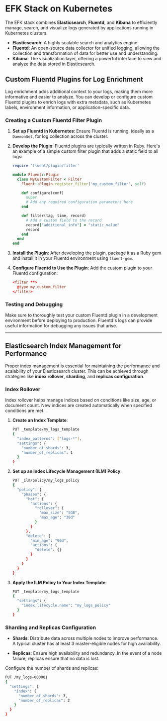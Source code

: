 # EFK Stack on Kubernetes

The EFK stack combines **Elasticsearch**, **Fluentd**, and **Kibana** to efficiently manage, search, and visualize logs generated by applications running in Kubernetes clusters.

- **Elasticsearch**: A highly scalable search and analytics engine.
- **Fluentd**: An open-source data collector for unified logging, allowing the collection and transformation of data for better use and understanding.
- **Kibana**: The visualization layer, offering a powerful interface to view and analyze the data stored in Elasticsearch.

## Custom Fluentd Plugins for Log Enrichment

Log enrichment adds additional context to your logs, making them more informative and easier to analyze. You can develop or configure custom Fluentd plugins to enrich logs with extra metadata, such as Kubernetes labels, environment information, or application-specific data.

### Creating a Custom Fluentd Filter Plugin

1. **Set up Fluentd in Kubernetes**: Ensure Fluentd is running, ideally as a `DaemonSet`, for log collection across the cluster.
  
2. **Develop the Plugin**: Fluentd plugins are typically written in Ruby. Here's an example of a simple custom filter plugin that adds a static field to all logs:

    ```ruby
    require 'fluent/plugin/filter'

    module Fluent::Plugin
      class MyCustomFilter < Filter
        Fluent::Plugin.register_filter('my_custom_filter', self)

        def configure(conf)
          super
          # Add any required configuration parameters here
        end

        def filter(tag, time, record)
          # Add a custom field to the record
          record["additional_info"] = "static_value"
          record
        end
      end
    end
    ```

3. **Install the Plugin**: After developing the plugin, package it as a Ruby gem and install it in your Fluentd environment using `fluent-gem`.

4. **Configure Fluentd to Use the Plugin**: Add the custom plugin to your Fluentd configuration:

    ```conf
    <filter **>
      @type my_custom_filter
    </filter>
    ```

### Testing and Debugging

Make sure to thoroughly test your custom Fluentd plugin in a development environment before deploying to production. Fluentd's logs can provide useful information for debugging any issues that arise.

---

## Elasticsearch Index Management for Performance

Proper index management is essential for maintaining the performance and scalability of your Elasticsearch cluster. This can be achieved through strategies like **index rollover**, **sharding**, and **replicas configuration**.

### Index Rollover

Index rollover helps manage indices based on conditions like size, age, or document count. New indices are created automatically when specified conditions are met.

1. **Create an Index Template**:

    ```bash
    PUT _template/my_logs_template
    {
      "index_patterns": ["logs-*"],
      "settings": {
        "number_of_shards": 3,
        "number_of_replicas": 1
      }
    }
    ```

2. **Set up an Index Lifecycle Management (ILM) Policy**:

    ```bash
    PUT _ilm/policy/my_logs_policy
    {
      "policy": {
        "phases": {
          "hot": {
            "actions": {
              "rollover": {
                "max_size": "5GB",
                "max_age": "30d"
              }
            }
          },
          "delete": {
            "min_age": "90d",
            "actions": {
              "delete": {}
            }
          }
        }
      }
    }
    ```

3. **Apply the ILM Policy to Your Index Template**:

    ```bash
    PUT _template/my_logs_template
    {
      "settings": {
        "index.lifecycle.name": "my_logs_policy"
      }
    }
    ```

### Sharding and Replicas Configuration

- **Shards**: Distribute data across multiple nodes to improve performance. A typical cluster has at least 3 master-eligible nodes for high availability.
  
- **Replicas**: Ensure high availability and redundancy. In the event of a node failure, replicas ensure that no data is lost.

Configure the number of shards and replicas:

```bash
PUT /my_logs-000001
{
  "settings": {
    "index": {
      "number_of_shards": 3, 
      "number_of_replicas": 2 
    }
  }
}
